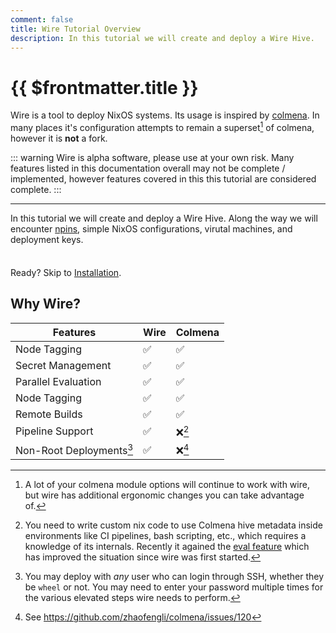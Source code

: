 ```yaml
---
comment: false
title: Wire Tutorial Overview
description: In this tutorial we will create and deploy a Wire Hive.
---
```


# {{ $frontmatter.title }}

Wire is a tool to deploy NixOS systems. Its usage is inspired by [colmena](https://colmena.cli.rs/). In many places it's configuration attempts to remain a superset[^1] of colmena, however it is **not** a fork.

[^1]: A lot of your colmena module options will continue to work with wire, but wire has additional ergonomic changes you can take advantage of.

::: warning
Wire is alpha software, please use at your own risk. Many features listed in this documentation overall may not be complete / implemented, however features covered in this this tutorial are considered complete.
:::

---

In this tutorial we will create and deploy a Wire Hive. Along the way we will
encounter [npins](https://github.com/andir/npins), simple NixOS
configurations, virutal machines, and deployment keys.

<div class="tip custom-block" style="padding-top: 8px">

Ready? Skip to [Installation](./part-one/installation).

</div>

## Why Wire?

| Features                 | Wire               | Colmena            |
| ------------------------ | ------------------ | ------------------ |
| Node Tagging             | :white_check_mark: | :white_check_mark: |
| Secret Management        | :white_check_mark: | :white_check_mark: |
| Parallel Evaluation      | :white_check_mark: | :white_check_mark: |
| Node Tagging             | :white_check_mark: | :white_check_mark: |
| Remote Builds            | :white_check_mark: | :white_check_mark: |
| Pipeline Support         | :white_check_mark: | :x:[^2]            |
| Non-Root Deployments[^4] | :white_check_mark: | :x:[^3]            |

[^2]: You need to write custom nix code to use Colmena hive metadata inside environments like CI pipelines, bash scripting, etc., which requires a knowledge of its internals. Recently it agained the [eval feature](https://colmena.cli.rs/unstable/features/eval.html) which has improved the situation since wire was first started.

[^3]: See https://github.com/zhaofengli/colmena/issues/120

[^4]:
    You may deploy with _any_ user who can login through SSH, whether they be
    `wheel` or not. You may need to enter your password multiple times for the various elevated
    steps wire needs to perform.
